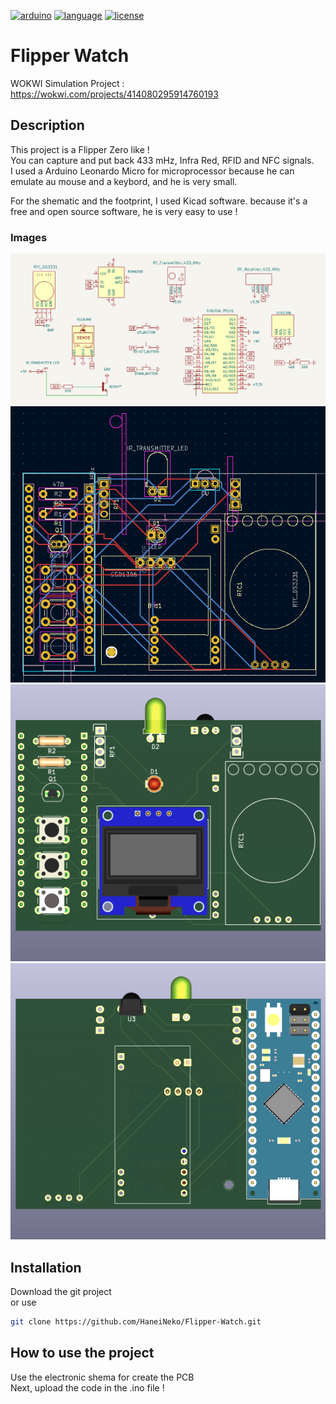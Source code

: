 [![arduino](https://img.shields.io/badge/microcontroller-Arduino-00878F.svg?style=for-the-badge&logo=arduino)](https://www.arduino.cc/)
[![language](https://img.shields.io/badge/language-C++-00599C.svg?style=for-the-badge&logo=cplusplus)](https://isocpp.org/)
[![license](https://img.shields.io/badge/License-CC0-808080.svg?style=for-the-badge&logo=unlicense)](https://creativecommons.org/)

# Flipper Watch

WOKWI Simulation Project : https://wokwi.com/projects/414080295914760193

## Description
This project is a Flipper Zero like ! <br>
You can capture and put back 433 mHz, Infra Red, RFID and NFC signals. <br>
I used a Arduino Leonardo Micro for microprocessor because he can 
emulate au mouse and a keybord, and he is very small.

For the shematic and the footprint, I used Kicad software.
because it's a free and open source software,
he is very easy to use !

### Images

![shematic](/Pics/Shematic.png)
![footprint](/Pics/Footprint.png)
![3d1](/Pics/3d_top.png)
![3d2](/Pics/3d_back.png)

## Installation
Download the git project <br> 
or use
```sh
git clone https://github.com/HaneiNeko/Flipper-Watch.git
```

## How to use the project
Use the electronic shema for create the PCB <br>
Next, upload the code in the .ino file !